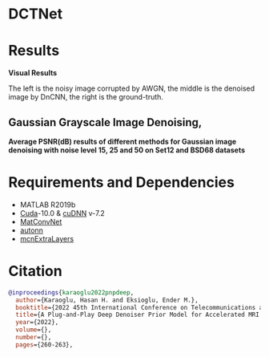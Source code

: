 # DCTNet

# Results


**Visual Results**

The left is the noisy image corrupted by AWGN, the middle is the denoised image by DnCNN, the right is the ground-truth.


## Gaussian Grayscale Image Denoising, 

**Average PSNR(dB) results of different methods for Gaussian image denoising with noise level 15, 25 and 50 on Set12 and BSD68 datasets**


# Requirements and Dependencies
- MATLAB R2019b
- [Cuda](https://developer.nvidia.com/cuda-toolkit-archive)-10.0 & [cuDNN](https://developer.nvidia.com/cudnn) v-7.2
- [MatConvNet](http://www.vlfeat.org/matconvnet/)
- [autonn](https://github.com/vlfeat/autonn)
- [mcnExtraLayers](https://github.com/albanie/mcnExtraLayers)


# Citation

```BibTex
@inproceedings{karaoglu2022pnpdeep,
  author={Karaoglu, Hasan H. and Eksioglu, Ender M.},
  booktitle={2022 45th International Conference on Telecommunications and Signal Processing (TSP)}, 
  title={A Plug-and-Play Deep Denoiser Prior Model for Accelerated MRI Reconstruction}, 
  year={2022},
  volume={},
  number={},
  pages={260-263},
```
